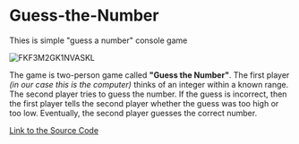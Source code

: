 # Guess-the-Number
Thies is simple "guess a number" console game

![FKF3M2GK1NVASKL](https://github.com/user-attachments/assets/7b81bb8f-e605-4233-830b-58e9dc624957)

The game is two-person game called **"Guess the Number"**. The first player _(in our case this is the computer)_ thinks of an integer within a known range. The second player tries to guess the number. If the guess is incorrect, then the first player tells the second player whether the guess was too high or too low. Eventually, the second player guesses the correct number. 

[Link to the Source Code](https://github.com/RalitsaL/Guess-the-Number/blob/main/Guess_the_number.py)
